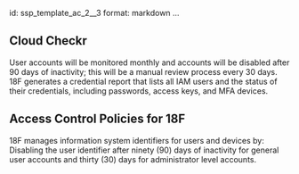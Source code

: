 id: ssp_template_ac_2__3
format: markdown
...
## Cloud Checkr

User accounts will be monitored monthly and accounts will be disabled
after 90 days of inactivity; this will be a manual review process every 30 days.
18F generates a credential report that lists all IAM users and the status of their
credentials, including passwords, access keys, and MFA devices.
## Access Control Policies for 18F

18F manages information system identifiers for users and devices by: Disabling
the user identifier after ninety (90) days of inactivity for general user accounts
and thirty (30) days for administrator level accounts.
